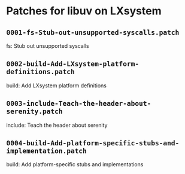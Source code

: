 # Patches for libuv on LXsystem

## `0001-fs-Stub-out-unsupported-syscalls.patch`

fs: Stub out unsupported syscalls


## `0002-build-Add-LXsystem-platform-definitions.patch`

build: Add LXsystem platform definitions


## `0003-include-Teach-the-header-about-serenity.patch`

include: Teach the header about serenity


## `0004-build-Add-platform-specific-stubs-and-implementation.patch`

build: Add platform-specific stubs and implementations


